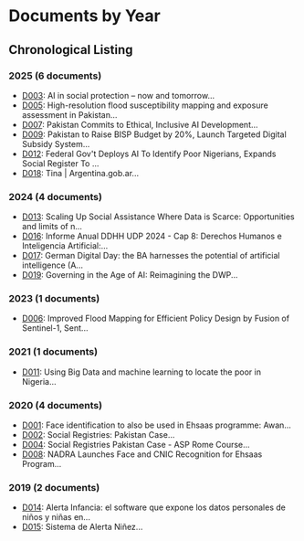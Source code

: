 # Documents by Year

## Chronological Listing

### 2025 (6 documents)

- [D003](D003.md): AI in social protection – now and tomorrow...
- [D005](D005.md): High-resolution flood susceptibility mapping and exposure assessment in Pakistan...
- [D007](D007.md): Pakistan Commits to Ethical, Inclusive AI Development...
- [D009](D009.md): Pakistan to Raise BISP Budget by 20%, Launch Targeted Digital Subsidy System...
- [D012](D012.md): Federal Gov't Deploys AI To Identify Poor Nigerians, Expands Social Register To ...
- [D018](D018.md): Tina | Argentina.gob.ar...

### 2024 (4 documents)

- [D013](D013.md): Scaling Up Social Assistance Where Data is Scarce: Opportunities and limits of n...
- [D016](D016.md): Informe Anual DDHH UDP 2024 - Cap 8: Derechos Humanos e Inteligencia Artificial:...
- [D017](D017.md): German Digital Day: the BA harnesses the potential of artificial intelligence (A...
- [D019](D019.md): Governing in the Age of AI: Reimagining the DWP...

### 2023 (1 documents)

- [D006](D006.md): Improved Flood Mapping for Efficient Policy Design by Fusion of Sentinel-1, Sent...

### 2021 (1 documents)

- [D011](D011.md): Using Big Data and machine learning to locate the poor in Nigeria...

### 2020 (4 documents)

- [D001](D001.md): Face identification to also be used in Ehsaas programme: Awan...
- [D002](D002.md): Social Registries: Pakistan Case...
- [D004](D004.md): Social Registries Pakistan Case - ASP Rome Course...
- [D008](D008.md): NADRA Launches Face and CNIC Recognition for Ehsaas Program...

### 2019 (2 documents)

- [D014](D014.md): Alerta Infancia: el software que expone los datos personales de niños y niñas en...
- [D015](D015.md): Sistema de Alerta Niñez...

